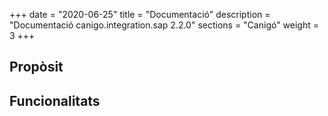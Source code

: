 +++
date        = "2020-06-25"
title       = "Documentació"
description = "Documentació canigo.integration.sap 2.2.0"
sections    = "Canigó"
weight      = 3
+++

## Propòsit



## Funcionalitats
